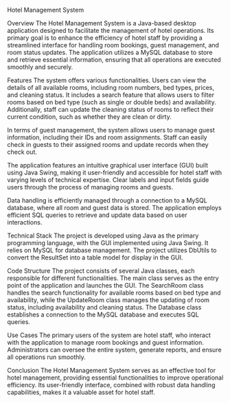 Hotel Management System

Overview
The Hotel Management System is a Java-based desktop application designed to facilitate the management of hotel operations. Its primary goal is to enhance the efficiency of hotel staff by providing a streamlined interface for handling room bookings, guest management, and room status updates. The application utilizes a MySQL database to store and retrieve essential information, ensuring that all operations are executed smoothly and securely.

Features
The system offers various functionalities. Users can view the details of all available rooms, including room numbers, bed types, prices, and cleaning status. It includes a search feature that allows users to filter rooms based on bed type (such as single or double beds) and availability. Additionally, staff can update the cleaning status of rooms to reflect their current condition, such as whether they are clean or dirty.

In terms of guest management, the system allows users to manage guest information, including their IDs and room assignments. Staff can easily check in guests to their assigned rooms and update records when they check out.

The application features an intuitive graphical user interface (GUI) built using Java Swing, making it user-friendly and accessible for hotel staff with varying levels of technical expertise. Clear labels and input fields guide users through the process of managing rooms and guests.

Data handling is efficiently managed through a connection to a MySQL database, where all room and guest data is stored. The application employs efficient SQL queries to retrieve and update data based on user interactions.

Technical Stack
The project is developed using Java as the primary programming language, with the GUI implemented using Java Swing. It relies on MySQL for database management. The project utilizes DbUtils to convert the ResultSet into a table model for display in the GUI.

Code Structure
The project consists of several Java classes, each responsible for different functionalities. The main class serves as the entry point of the application and launches the GUI. The SearchRoom class handles the search functionality for available rooms based on bed type and availability, while the UpdateRoom class manages the updating of room status, including availability and cleaning status. The Database class establishes a connection to the MySQL database and executes SQL queries.

Use Cases
The primary users of the system are hotel staff, who interact with the application to manage room bookings and guest information. Administrators can oversee the entire system, generate reports, and ensure all operations run smoothly.

Conclusion
The Hotel Management System serves as an effective tool for hotel management, providing essential functionalities to improve operational efficiency. Its user-friendly interface, combined with robust data handling capabilities, makes it a valuable asset for hotel staff.
